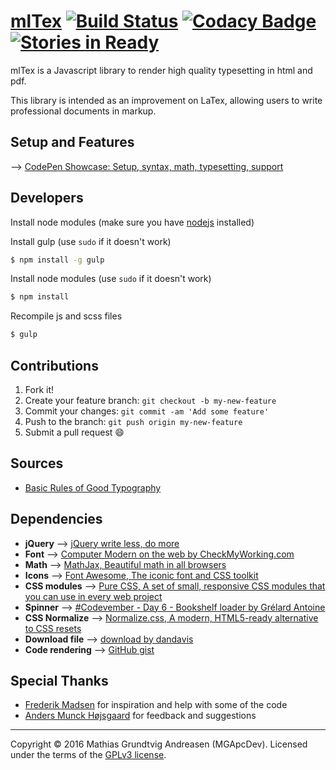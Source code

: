 # [mlTex](http://mgapcdev.github.io/mlTex/) [![Build Status](https://travis-ci.org/MGApcDev/mlTex.svg?branch=master)](https://travis-ci.org/MGApcDev/mlTex) [![Codacy Badge](https://api.codacy.com/project/badge/Grade/c098136ef81345b78c480ee695314a21)](https://www.codacy.com/app/mgapcdev/mlTex?utm_source=github.com&amp;utm_medium=referral&amp;utm_content=MGApcDev/mlTex&amp;utm_campaign=Badge_Grade) [![Stories in Ready](https://badge.waffle.io/MGApcDev/mlTex.png?label=ready&title=Ready)](http://waffle.io/MGApcDev/mlTex)

mlTex is a Javascript library to render high quality typesetting in html and pdf.

This library is intended as an improvement on LaTex, allowing users to write professional documents in markup.

## Setup and Features
--> [CodePen Showcase: Setup, syntax, math, typesetting, support](http://codepen.io/MGApcDev/full/RKbxom/)

## Developers
Install node modules (make sure you have [nodejs](https://nodejs.org/en/) installed)

Install gulp (use `sudo` if it doesn't work)
```bash
$ npm install -g gulp
```

Install node modules (use `sudo` if it doesn't work)
```bash
$ npm install
```

Recompile js and scss files
```bash
$ gulp
```

## Contributions
1. Fork it!
2. Create your feature branch: `git checkout -b my-new-feature`
3. Commit your changes: `git commit -am 'Add some feature'`
4. Push to the branch: `git push origin my-new-feature`
5. Submit a pull request :smile:

## Sources
- [Basic Rules of Good Typography](http://www.troytempleman.com/2010/02/08/basic-rules-of-good-typography/)

## Dependencies
- **jQuery** --> [jQuery write less, do more](https://jquery.com/)
- **Font** --> [Computer Modern on the web by CheckMyWorking.com](http://checkmyworking.com/cm-web-fonts/)
- **Math** --> [MathJax, Beautiful math in all browsers](https://www.mathjax.org/)
- **Icons** --> [Font Awesome, The iconic font and CSS toolkit](http://fontawesome.io/)
- **CSS modules** --> [Pure CSS, A set of small, responsive CSS modules that you can use in every web project](http://purecss.io/)
- **Spinner** --> [#Codevember - Day 6 - Bookshelf loader by Grélard Antoine](http://codepen.io/ikoshowa/pen/qOMvpy)
- **CSS Normalize** --> [Normalize.css, A modern, HTML5-ready alternative to CSS resets](https://necolas.github.io/normalize.css/)
- **Download file** --> [download by dandavis](https://github.com/rndme/download)
- **Code rendering** --> [GitHub gist](https://gist.github.com/)

## Special Thanks
- [Frederik Madsen](https://www.linkedin.com/in/frederikmadsen/da) for inspiration and help with some of the code
- [Anders Munck Højsgaard](https://www.linkedin.com/in/anders-munck-49a10188/da) for feedback and suggestions

---

Copyright &copy; 2016 Mathias Grundtvig Andreasen (MGApcDev). Licensed under the terms of the [GPLv3 license](LICENSE.md).
